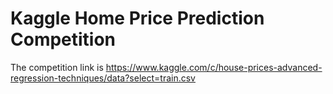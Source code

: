 # Kaggle Home Price Prediction Competition

The competition link is https://www.kaggle.com/c/house-prices-advanced-regression-techniques/data?select=train.csv
